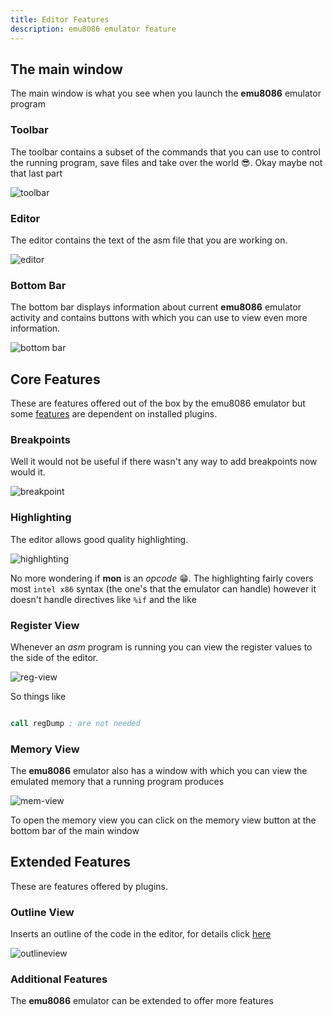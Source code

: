 ```yaml
---
title: Editor Features
description: emu8086 emulator feature
---
```


## The main window

The main window is what you see when you launch the **emu8086** emulator 
program

### Toolbar

The toolbar contains a subset of the commands that you can use to control 
the running program, save files and take over the world 😎️. Okay maybe not 
that last part

![toolbar](../toolbar.png)

### Editor 

The editor contains the text of the asm file that you are working on.

![editor](../editor.png)

### Bottom Bar

The bottom bar displays information about current **emu8086** emulator 
activity and contains buttons with which you can use to view even more
information.

![bottom bar](../bb.png)

## Core Features

These are features offered out of the box by the emu8086 emulator but some
[features](#extended-features) are dependent on installed plugins. 

### Breakpoints

Well it would not be useful if there wasn't any way to add breakpoints now
would it.

![breakpoint](../bpt.png)

### Highlighting

The editor allows good quality highlighting.

![highlighting](../hl.gif)

No more wondering if **mon** is an *opcode* 😁️. The highlighting fairly covers most
 `intel x86` syntax (the one's that the emulator can handle) however it doesn't handle
 directives like `%if` and the like

### Register View

Whenever an *asm* program is running you can view the register
values to the side of the editor.

![reg-view](../reg-view.png)

So things like 

```asm

call regDump ; are not needed

```

### Memory View

The **emu8086** emulator also has a window with which you 
can view the emulated memory that a running program produces

![mem-view](../mem-view.png)

To open the memory view you can click on the memory view button 
at the bottom bar of the main window

## Extended Features

These are features offered by plugins.

### Outline View

Inserts an outline of the code in the editor, for details click [here](https://kosiken.github.io/gtkemu8086-docs/plugins#outlineview)

![outlineview](../outline-view.png)

### Additional Features

The **emu8086** emulator can be extended to offer more features 


